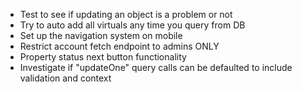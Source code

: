 * Test to see if updating an object is a problem or not
* Try to auto add all virtuals any time you query from DB
* Set up the navigation system on mobile
* Restrict account fetch endpoint to admins ONLY
* Property status next button functionality
* Investigate if "updateOne" query calls can be defaulted to include validation and context